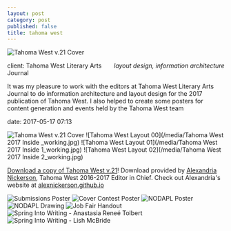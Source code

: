 ```yaml
---
layout: post
category: post
published: false
title: tahoma west
---
```

![Tahoma West v.21 Cover](/media/tw-cover.jpg)
<!--more-->
<span class='date' style='float:right;'>*layout design, information architecture*</span>  



client: Tahoma West Literary Arts Journal

It was my pleasure to work with the editors at Tahoma West Literary Arts Journal to do information architecture and layout design for the 2017 publication of Tahoma West. I also helped to create some posters for content generation and events held by the Tahoma West team

date: 2017-05-17 07:13


![Tahoma West v.21 Cover](/media/tw-cover.jpg)
![Tahoma West Layout 00](/media/Tahoma West 2017 Inside _working.jpg)
![Tahoma West Layout 01](/media/Tahoma West 2017 Inside 1_working.jpg)
![Tahoma West Layout 02](/media/Tahoma West 2017 Inside 2_working.jpg)

[Download a copy of Tahoma West v.21][1]! Download provided by [Alexandria Nickerson](http://alexnickerson.github.io), Tahoma West 2016-2017 Editor in Chief. Check out Alexandria's website at [alexnickerson.github.io](http://alexnickerson.github.io)

![Submissions Poster](/media/submission-poster.jpg)
![Cover Contest Poster](/media/contest-poster.jpg)
![NODAPL Poster](/media/nodapl-poster.jpg)
![NODAPL Drawing](/media/NODAPL-drawing.jpg)
![Job Fair Handout](/media/tw-job-fair.jpg)
![Spring Into Writing - Anastasia Reneé Tolbert](/media/tw-Anastacia.jpg)
![Spring Into Writing - Lish McBride](/media/tw-mcbride.jpg)

<!-- # Tahoma West Literary Arts Journal 2017

get pictures of the book up eh!?

some cool screenshots of layout pages

the actual book
inside the actual book -->

<!-- Download link for Tahoma West from Alex Nickerson's Website -->
[1]:https://alexnickerson.github.io/download/Tahoma_West-2017v21.pdf

